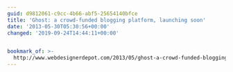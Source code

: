 ```yaml
---
guid: d9812061-c9cc-4b66-abf5-25654140bfce
title: 'Ghost: a crowd-funded blogging platform, launching soon'
date: '2013-05-30T05:30:56+00:00'
changed: '2019-09-24T14:44:11+00:00'


bookmark_of: >-
  http://www.webdesignerdepot.com/2013/05/ghost-a-crowd-funded-blogging-platform-launching-soon/
---
```




